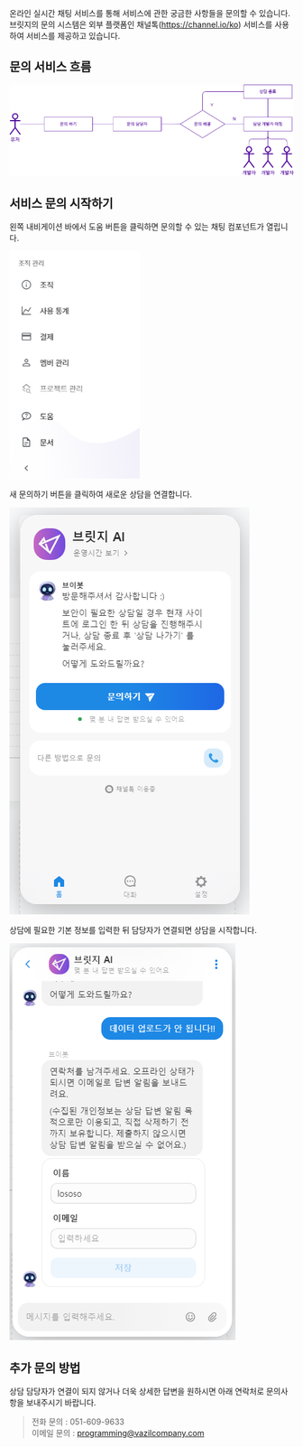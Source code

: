 온라인 실시간 채팅 서비스를 통해 서비스에 관한 궁금한 사항들을 문의할 수 있습니다.  
브릿지의 문의 시스템은 외부 플랫폼인 채널톡(https://channel.io/ko) 서비스를 사용하여 서비스를 제공하고 있습니다.



## 문의 서비스 흐름

![img1](https://raw.githubusercontent.com/vazilcompany/vridge-docs/main/guide/img/getting_started/quest_and_answer_01.png)  
  
  
  
## 서비스 문의 시작하기

왼쪽 내비게이션 바에서 도움 버튼을 클릭하면 문의할 수 있는 채팅 컴포넌트가 열립니다.

![img1](https://raw.githubusercontent.com/vazilcompany/vridge-docs/main/guide/img/getting_started/quest_and_answer/quest_and_answer_0.png)  


새 문의하기 버튼을 클릭하여 새로운 상담을 연결합니다.  

![img1](https://raw.githubusercontent.com/vazilcompany/vridge-docs/main/guide/img/getting_started/quest_and_answer/quest_and_answer_1.png)   


상담에 필요한 기본 정보를 입력한 뒤 담당자가 연결되면 상담을 시작합니다.

![img1](https://raw.githubusercontent.com/vazilcompany/vridge-docs/main/guide/img/getting_started/quest_and_answer/quest_and_answer_2.png)  



## 추가 문의 방법  

상담 담당자가 연결이 되지 않거나 더욱 상세한 답변을 원하시면 아래 연락처로 문의사항을 보내주시기 바랍니다.

> 전화 문의 : 051-609-9633  
> 이메일 문의 : programming@vazilcompany.com

